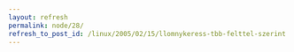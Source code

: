 ```yaml
---
layout: refresh
permalink: node/28/
refresh_to_post_id: /linux/2005/02/15/llomnykeress-tbb-felttel-szerint
---
```

